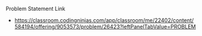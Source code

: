 Problem Statement Link 
 - https://classroom.codingninjas.com/app/classroom/me/22402/content/584194/offering/9053573/problem/26423?leftPanelTabValue=PROBLEM